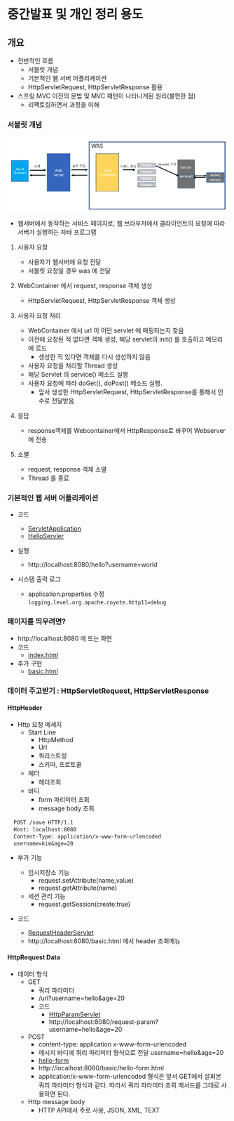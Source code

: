 # 중간발표 및 개인 정리 용도

## 개요

- 전반적인 흐름
  - 서블릿 개념
  - 기본적인 웹 서버 어플리케이션
  - HttpServletRequest, HttpServletResponse 활용
- 스프링 MVC 이전의 문법 및 MVC 패턴이 나타나게된 원리(불편한 점)
  - 리팩토링하면서 과정을 이해

### 서블릿 개념

![img1](./img/servlet.png)

- 웹서버에서 동작하는 서비스 페이지로, 웹 브라우저에서 클라이언트의 요청에 따라 서버가 실행하는 자바 프로그램

1. 사용자 요청
   - 사용자가 웹서버에 요청 전달
   - 서블릿 요청일 경우 was 에 전달

2. WebContainer 에서 request, response 객체 생성
   - HttpServletRequest, HttpServletResponse 객체 생성

3. 사용자 요청 처리
   - WebContainer 에서 url 이 어떤 servlet 에 매핑되는지 찾음
   - 이전에 요청된 적 없다면 객체 생성, 해당 servlet의 init() 를 호출하고 메모리에 로드
     - 생성한 적 있다면 객체를 다시 생성하지 않음
   - 사용자 요청을 처리할 Thread 생성
   - 해당 Servlet 의 service() 메소드 실행
   - 사용자 요청에 따라 doGet(), doPost() 메소드 실행.
     - 앞서 생성한 HttpServletRequest, HttpServletResponse를 통해서 인수로 전달받음
4. 응답
   - response객체를 Webcontainer에서 HttpResponse로 바꾸어 Webserver에 전송
5. 소멸
   - request, response 객체 소멸
   - Thread 를 종료

### 기본적인 웹 서버 어플리케이션

- 코드
  - [ServletApplication](./servlet/src/main/java/hello/servlet/Application.java)
  - [HelloServler](./servlet/src/main/java/hello/servlet/basic/HelloServlet.java)
- 실행
  - http://localhost:8080/hello?username=world

- 시스템 출력 로그
  - application.properties 수정
  `logging.level.org.apache.coyote.http11=debug`

### 페이지를 띄우려면?

- http://localhost:8080 에 뜨는 화면
- 코드
  - [index.html](./servlet/src/main/webapp/index.html)
- 추가 구현
  - [basic.html](./servlet/src/main/webapp/basic.html)

### 데이터 주고받기 : HttpServletRequest, HttpServletResponse

#### HttpHeader

- Http 요청 메세지
  - Start Line
    - HttpMethod
    - Url
    - 쿼리스트링
    - 스키마, 프로토콜
  - 헤더
    - 헤더조회
  - 바디
    - form 파리미터 조회
    - message body 조회

```text
  POST /save HTTP/1.1
  Host: localhost:8080
  Content-Type: application/x-www-form-urlencoded
  username=kim&age=20
```

- 부가 기능
  - 임시저장소 기능
    - request.setAttribute(name,value)
    - request.getAttribute(name)
  - 세션 관리 기능
    - request.getSession(create:true)

- 코드
  - [RequestHeaderServlet](./servlet/src/main/java/hello/servlet/basic/request/RequestHeaderServlet.java)
  - http://localhost:8080/basic.html 에서 header 조회메뉴

#### HttpRequest Data

- 데이터 형식
  - GET
    - 쿼리 파라미터
    - /url?username=hello&age=20
    - 코드
      - [HttpParamServlet](./servlet/src/main/java/hello/servlet/basic/request/RequestParamServlet.java)
      - http://localhost:8080/request-param?username=hello&age=20
  - POST
    - content-type: application x-www-form-urlencoded
    - 메시지 바디에 쿼리 파리미터 형식으로 전달 username=hello&age=20
    - [hello-form](./servlet/src/main/webapp/basic/hello-form.html)
    - http://localhost:8080/basic/hello-form.html
    - application/x-www-form-urlencoded 형식은 앞서 GET에서 살펴본 쿼리 파라미터 형식과 같다. 따라서 쿼리 파라미터 조회 메서드를 그대로 사용하면 된다.
  - Http message body
    - HTTP API에서 주로 사용, JSON, XML, TEXT